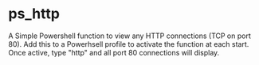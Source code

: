 # ps_http
A Simple Powershell function to view any HTTP connections (TCP on port 80).
Add this to a Powerhsell profile to activate the function at each start. 
Once active, type "http" and all port 80 connections will display.

